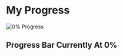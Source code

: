 # My Progress

![0% Progress](https://cdn.discordapp.com/attachments/446138606336344067/673572905744990268/progress-overall-0.png)

## Progress Bar Currently At 0%
